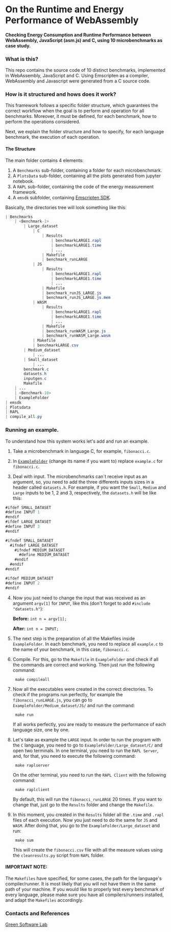# On the Runtime and Energy Performance of WebAssembly
#### Checking Energy Consumption and Runtime Performance between WebAssembly, JavaScript (asm.js) and C, using 10 microbenchmarks as case study.

### What is this?

This repo contains the source code of 10 distinct benchmarks, implemented in WebAssembly, JavaScript and C. Using Emscripten as a compiler, WebAssembly and Javascript were generated from a C source code.

### How is it structured and hows does it work?

This framework follows a specific folder structure, which guarantees the correct workflow when the goal is to perform and operation for all benchmarks.
Moreover, it must be defined, for each benchmark, how to perform the operations considered.

Next, we explain the folder structure and how to specify, for each language benchmark, the execution of each operation.

#### The Structure
The main folder contains 4 elements: 
1. A `Benchmarks` sub-folder, containing a folder for each microbenchmark.
2. A `PlotsData` sub-folder, containing all the plots generated from jupyter notebook.
3. A `RAPL` sub-folder, containing the code of the energy measurement framework.
4. A `emsdk` subfolder, containing [Emscripten SDK](https://github.com/emscripten-core/emsdk).

Basically, the directories tree will look something like this:

```Java
| Benchmarks
	| <Benchmark-1>
		| Large_dataset
			| C
				| Results
					| benchmarkLARGE1.rapl
					| benchmarkLARGE1.time
					| ...
				| Makefile
				| benchmark_runLARGE
			| JS
				| Results
					| benchmarkLARGE1.rapl
					| benchmarkLARGE1.time
					| ...
				| Makefile
				| benchmark_runJS_LARGE.js
				| benchmark_runJS_LARGE.js.mem
			| WASM
				| Results
					| benchmarkLARGE1.rapl
					| benchmarkLARGE1.time
					| ...
				| Makefile
				| benchmark_runWASM_Large.js
				| benchmark_runWASM_Large.wasm
			| Makefile
			| benchmarkLARGE.csv
		| Medium_dataset
			| ...
		| Small_dataset
			| ...
		benchmark.c
		datasets.h
		inputgen.c
		Makefile
	| ...
	| <Benchmark-10>
	| ExampleFolder
| emsdk
| Plotsdata
| RAPL
| compile_all.py

```

### Running an example.

To understand how this system works let's add and run an example.

1. Take a microbenchmark in language C, for example, `fibonacci.c`.

2. In [`ExampleFolder`](https://github.com/OnThePerformanceofWebAssembly/PerformanceOfWebAssembly/tree/main/Benchmarks/ExampleFolder) (change its name if you want to) replace `example.c` for `fibonacci.c`.

3. Deal with input. The microbenchmarks can´t receive input as an argument, so, you need to add the three differents inputs sizes in a header called `datasets.h`. For example, if you want the `Small`, `Medium` and `Large` inputs to be 1, 2 and 3, respectively, the `datasets.h` will be like this:

```Java
#ifdef SMALL_DATASET
#define INPUT 1
#endif
#ifdef LARGE_DATASET
#define INPUT 3
#endif

#ifndef SMALL_DATASET
  #ifndef LARGE_DATASET
    #ifndef MEDIUM_DATASET
      #define MEDIUM_DATASET
    #endif
  #endif
#endif

#ifdef MEDIUM_DATASET
#define INPUT 2
#endif
```

4. Now you just need to change the input that was received as an argument `argv[1]` for `INPUT`, like this (don't forget to add `#include "datasets.h"`):

	**Before:** `int n = argv[1];`
	
	**After:** `int n = INPUT;`

5. The next step is the preparation of all the Makefiles inside `ExampleFolder`. In each benchmark, you need to replace all `example.c` to the name of your benchmark, in this case, `fibonacci.c`.

6. Compile. For this, go to the `Makefile` in `ExampleFolder` and check if all the commands are correct and working. Then just run the following command:
		
		make compileall

7. Now all the executables were created in the correct directories. To check if the programs run perfectly, for example the `fibonacci_runLARGE.js`, you can go to `ExampleFolder/Medium_dataset/JS/` and run the command:
		
		make run

	If all works perfectly, you are ready to measure the performance of each language size, one by one.

8. Let's take as example the `LARGE` input. In order to run the program with the `C` language, you need to go to `ExampleFolder/Large_dataset/C/` and open two terminals. In one terminal, you need to run the `RAPL Server`, and, for that, you need to execute the following command:

		make raplserver

	On the other terminal, you need to run the `RAPL Client` with the following command:

		make raplclient

	By default, this will run the `fibonacci_runLARGE` 20 times. If you want to change that, just go to the `Results` folder and change the `Makefile`.

9. In this moment, you created in the `Results` folder all the `.time` and `.rapl` files of each execution. Now you just need to do the same for `JS` and `WASM`. After doing that, you go to the `ExampleFolder/Large_dataset` and run:

		make sum

	This will create the `fibonacci.csv` file with all the measure values using the `cleanresults.py` script from `RAPL` folder.

#### IMPORTANT NOTE:
The `Makefiles` have specified, for some cases, the path for the language's compiler/runner. 
It is most likely that you will not have them in the same path of your machine.
If you would like to properly test every benchmark of every language, please make sure you have all compilers/runners installed, and adapt the `Makefiles` accordingly.

### Contacts and References

[Green Software Lab](http://greenlab.di.uminho.pt)